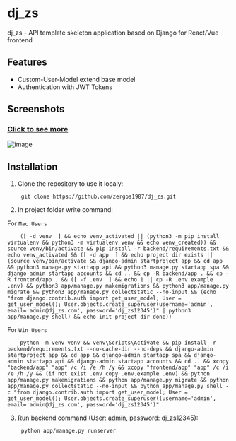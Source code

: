 # dj_zs

dj_zs - API template skeleton application based on Django for React/Vue frontend

## Features

- Custom-User-Model extend base model
- Authentication with JWT Tokens

## Screenshots

### [Click to see more](https://github.com/zergos1987/dj_zs/backend/app/media/screenshots)
![image](https://github.com/zergos1987/dj_zs/backend/app/media/screenshots/01.png)

## Installation

1. Clone the repository to use it localy:

        git clone https://github.com/zergos1987/dj_zs.git
        
2. In project folder write command:

  For `Mac Users`

        ([ -d venv  ] && echo venv_activated || (python3 -m pip install virtualenv && python3 -m virtualenv venv && echo venv_created)) && source venv/bin/activate && pip install -r backend/requirements.txt && echo venv_activated && ([ -d app  ] && echo project dir exists || (source venv/bin/activate && django-admin startproject app && cd app && python3 manage.py startapp api && python3 manage.py startapp spa && django-admin startapp accounts && cd .. && cp -R backend/app . && cp -R frontend/app . && ([ -f .env  ] && echo 1 || cp -R .env.example .env) && python3 app/manage.py makemigrations && python3 app/manage.py migrate && python3 app/manage.py collectstatic --no-input && (echo "from django.contrib.auth import get_user_model; User = get_user_model(); User.objects.create_superuser(username='admin', email='admin@dj_zs.com', password='dj_zs12345')" | python3 app/manage.py shell) && echo init project dir done))

  For `Win Users`

        python -m venv venv && venv\Scripts\Activate && pip install -r backend/requirements.txt --no-cache-dir --no-deps && django-admin startproject app && cd app && django-admin startapp spa && django-admin startapp api && django-admin startapp accounts && cd .. && xcopy "backend/app" "app" /c /i /e /h /y && xcopy "frontend/app" "app" /c /i /e /h /y && (if not exist .env copy .env.example .env) && python app/manage.py makemigrations && python app/manage.py migrate && python app/manage.py collectstatic --no-input && python app/manage.py shell -c "from django.contrib.auth import get_user_model; User = get_user_model(); User.objects.create_superuser((username='admin', email='admin@dj_zs.com', password='dj_zs12345')"
        
3. Run backend command (User: admin, password: dj_zs12345):

        python app/manage.py runserver
